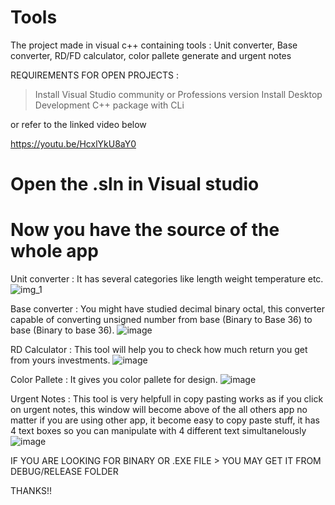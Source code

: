 # Tools
The project made in visual c++ containing tools : Unit converter, Base converter, RD/FD calculator, color pallete generate and urgent notes

REQUIREMENTS FOR OPEN PROJECTS : 

  > Install Visual Studio community or Professions version
  > Install Desktop Development C++ package with CLi

  or refer to the linked video below

  https://youtu.be/HcxlYkU8aY0

# Open the .sln in Visual studio
# Now you have the source of the whole app

Unit converter : 
     It has several categories like length weight temperature etc.
![img_1](https://user-images.githubusercontent.com/67491472/184524371-547e462f-e63b-4721-a46f-3a46e17735b3.png)

Base converter : 
     You might have studied decimal binary octal, this converter capable of converting unsigned number from base (Binary to Base 36) to base (Binary to base 36).
![image](https://user-images.githubusercontent.com/67491472/184524393-295fff79-9136-4a46-82f0-b8734b8e6b5a.png)

RD Calculator :
     This tool will help you to check how much return you get from yours investments.
![image](https://user-images.githubusercontent.com/67491472/184524399-a1112c03-533c-4884-84f1-f7ad5ae85768.png)

Color Pallete : 
     It gives you color pallete for design.
![image](https://user-images.githubusercontent.com/67491472/184524416-e5cfa4e1-19da-41f5-917f-1ff264ad6b83.png)

Urgent Notes : 
     This tool is very helpfull in copy pasting works as if you click on urgent notes, this window will become above of the all others app no matter if you are using other app, it become easy to copy paste stuff, it has 4 text boxes so you can manipulate with 4 different text simultanelously
![image](https://user-images.githubusercontent.com/67491472/184524521-cb2f584d-b1a8-430d-920b-1772a4a52aad.png)

   
 IF YOU ARE LOOKING FOR BINARY OR .EXE FILE > YOU MAY GET IT FROM DEBUG/RELEASE FOLDER
 
 THANKS!!
 
 
   
